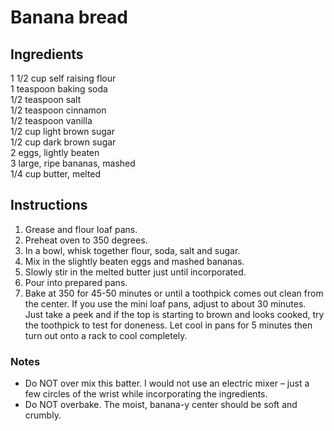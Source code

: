 # Banana bread

## Ingredients

1 1/2 cup self raising flour  
1 teaspoon baking soda  
1/2 teaspoon salt  
1/2 teaspoon cinnamon  
1/2 teaspoon vanilla  
1/2 cup light brown sugar  
1/2 cup dark brown sugar  
2 eggs, lightly beaten  
3 large, ripe bananas, mashed  
1/4 cup butter, melted

## Instructions

1. Grease and flour loaf pans.
2. Preheat oven to 350 degrees.
3. In a bowl, whisk together flour, soda, salt and sugar.
4. Mix in the slightly beaten eggs and mashed bananas.
5. Slowly stir in the melted butter just until incorporated.
6. Pour into prepared pans.
7. Bake at 350 for 45-50 minutes or until a toothpick comes out clean from the center. If you use the mini loaf pans, adjust to about 30 minutes. Just take a peek and if the top is starting to brown and looks cooked, try the toothpick to test for doneness. Let cool in pans for 5 minutes then turn out onto a rack to cool completely.

### Notes

- Do NOT over mix this batter. I would not use an electric mixer – just a few circles of the wrist while incorporating the ingredients.
- Do NOT overbake. The moist, banana-y center should be soft and crumbly.

